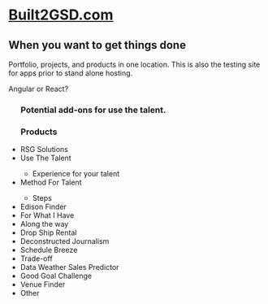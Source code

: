 <html>
<head>

<body>

<h1> <a href="http://www.built2GSD.com">Built2GSD.com</a></h1>

<h2>When you want to get things done</h2>
<p>Portfolio, projects, and products in one location. This is also the testing site for apps prior to stand alone hosting.</p>
Angular or React?
<ul>
  <h3>Potential add-ons for use the talent.</h3>
  <p><h3>Products</h3></p>
  <li>RSG Solutions</li>
  <li>Use The Talent</li><ul><li>Experience for your talent </li></ul>
  <li>Method For Talent</li>
  <ul>
  <li>Steps</li></ul>
  <li>Edison Finder</li>
  <li>For What I Have</li>
  <li>Along the way</li>
  <li>Drop Ship Rental </li>
  <li>Deconstructed Journalism </li>
  <li>Schedule Breeze</li>
  <li>Trade-off</li>
  <li>Data Weather Sales Predictor </li>
  <li>Good Goal Challenge</li>
  <li>Venue Finder</li>
  <li>Other</li>
  
  </ul>
</body>
</html>

